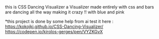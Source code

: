 this is CSS Dancing Visualizer
a Visualizer made entirely with css and bars are dancing all the way making it crazy !!
with blue and pink


*this project is done by some help from ai
test it here :
https://kokojkj.github.io/CSS-Dancing-Visualizer/
https://codepen.io/kirolos-gerges/pen/VYZKGvX

